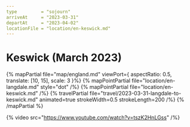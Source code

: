 ```yaml
---
type         = "sojourn"
arriveAt     = "2023-03-31"
departAt     = "2023-04-02"
locationFile = "location/en-keswick.md"
---
```


# Keswick (March 2023)

{% mapPartial file="map/england.md" viewPort={ aspectRatio: 0.5, translate: [10, 15], scale: 3 }%}
  {% mapPointPartial file="location/en-langdale.md" style="dot" /%}
  {% mapPointPartial file="location/en-keswick.md" /%}
  {% travelPartial file="travel/2023-03-31-langdale-to-keswick.md" animated=true strokeWidth=0.5 strokeLength=200 /%}
{% /mapPartial %}

{% video src="https://www.youtube.com/watch?v=tszK2HnLGss" /%}
